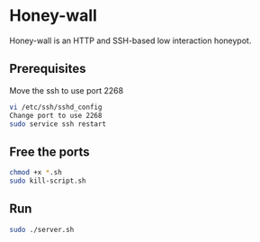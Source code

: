 # Honey-wall

Honey-wall is an HTTP and SSH-based low interaction honeypot.

## Prerequisites

Move the ssh to use port 2268

```bash
vi /etc/ssh/sshd_config
Change port to use 2268
sudo service ssh restart
```

## Free the ports
```bash
chmod +x *.sh
sudo kill-script.sh
```

## Run

```bash
sudo ./server.sh
```
